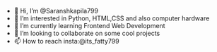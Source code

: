 - 👋 Hi, I’m @Saranshkapila799
- 👀 I’m interested in Python, HTML,CSS and also computer hardware
- 🌱 I’m currently learning Frontend Web Development
- 💞️ I’m looking to collaborate on some cool projects
- 📫 How to reach insta:@its_fatty799

<!---
Saranshkapila799/Saranshkapila799 is a ✨ special ✨ repository because its `README.md` (this file) appears on your GitHub profile.
You can click the Preview link to take a look at your changes.
--->
